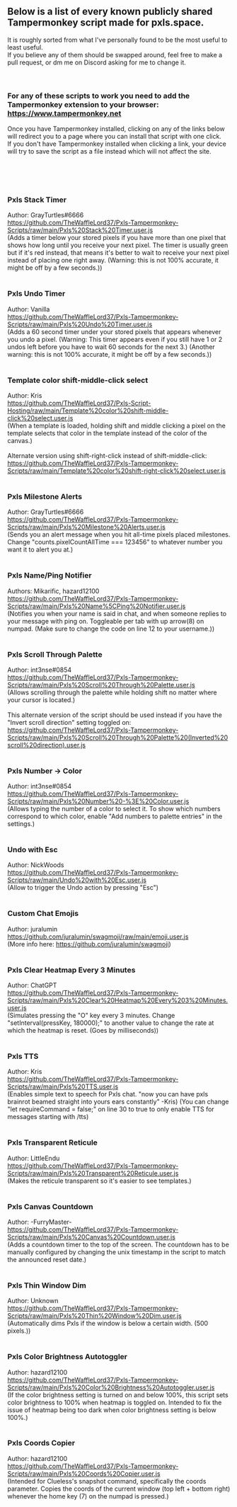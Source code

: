 ## Below is a list of every known publicly shared Tampermonkey script made for pxls.space.
It is roughly sorted from what I've personally found to be the most useful to least useful.<br>
If you believe any of them should be swapped around, feel free to make a pull request, or dm me on Discord asking for me to change it.<br><br><br>

### For any of these scripts to work you need to add the Tampermonkey extension to your browser:<br>https://www.tampermonkey.net
Once you have Tampermonkey installed, clicking on any of the links below will redirect you to a page where you can install that script with one click.<br>
If you don't have Tampermonkey installed when clicking a link, your device will try to save the script as a file instead which will not affect the site.<br><br><br><br><br>

### Pxls Stack Timer[]()
Author: GrayTurtles#6666<br>
https://github.com/TheWaffleLord37/Pxls-Tampermonkey-Scripts/raw/main/Pxls%20Stack%20Timer.user.js<br>
(Adds a timer below your stored pixels if you have more than one pixel that shows how long until you receive your next pixel. The timer is usually green but if it's red instead, that means it's better to wait to receive your next pixel instead of placing one right away. (Warning: this is not 100% accurate, it might be off by a few seconds.))<br><br>

### Pxls Undo Timer[]()
Author: Vanilla<br>
https://github.com/TheWaffleLord37/Pxls-Tampermonkey-Scripts/raw/main/Pxls%20Undo%20Timer.user.js<br>
(Adds a 60 second timer under your stored pixels that appears whenever you undo a pixel. (Warning: This timer appears even if you still have 1 or 2 undos left before you have to wait 60 seconds for the next 3.) (Another warning: this is not 100% accurate, it might be off by a few seconds.))<br><br>

### Template color shift-middle-click select[]()
Author: Kris<br>
https://github.com/TheWaffleLord37/Pxls-Script-Hosting/raw/main/Template%20color%20shift-middle-click%20select.user.js<br>
(When a template is loaded, holding shift and middle clicking a pixel on the template selects that color in the template instead of the color of the canvas.)<br><br>
Alternate version using shift-right-click instead of shift-middle-click:<br>
https://github.com/TheWaffleLord37/Pxls-Tampermonkey-Scripts/raw/main/Template%20color%20shift-right-click%20select.user.js<br><br>

### Pxls Milestone Alerts[]()
Author: GrayTurtles#6666<br>
https://github.com/TheWaffleLord37/Pxls-Tampermonkey-Scripts/raw/main/Pxls%20Milestone%20Alerts.user.js<br>
(Sends you an alert message when you hit all-time pixels placed milestones. Change "counts.pixelCountAllTime === 123456" to whatever number you want it to alert you at.)<br><br>

### Pxls Name/Ping Notifier[]()
Authors: Mikarific, hazard12100<br>
https://github.com/TheWaffleLord37/Pxls-Tampermonkey-Scripts/raw/main/Pxls%20Name%5CPing%20Notifier.user.js<br>
(Notifies you when your name is said in chat, and when someone replies to your message with ping on. Toggleable per tab with up arrow(8) on numpad. (Make sure to change the code on line 12 to your username.))<br><br>

### Pxls Scroll Through Palette[]()
Author: int3nse#0854<br>
https://github.com/TheWaffleLord37/Pxls-Tampermonkey-Scripts/raw/main/Pxls%20Scroll%20Through%20Palette.user.js<br>
(Allows scrolling through the palette while holding shift no matter where your cursor is located.)<br><br>
This alternate version of the script should be used instead if you have the "Invert scroll direction" setting toggled on:<br>
https://github.com/TheWaffleLord37/Pxls-Tampermonkey-Scripts/raw/main/Pxls%20Scroll%20Through%20Palette%20(Inverted%20scroll%20direction).user.js<br><br>

### Pxls Number -> Color[]()
Author: int3nse#0854<br>
https://github.com/TheWaffleLord37/Pxls-Tampermonkey-Scripts/raw/main/Pxls%20Number%20-%3E%20Color.user.js<br>
(Allows typing the number of a color to select it. To show which numbers correspond to which color, enable "Add numbers to palette entries" in the settings.)<br><br>

### Undo with Esc[]()
Author: NickWoods<br>
https://github.com/TheWaffleLord37/Pxls-Tampermonkey-Scripts/raw/main/Undo%20with%20Esc.user.js<br>
(Allow to trigger the Undo action by pressing "Esc")<br><br>

### Custom Chat Emojis[]()
Author: juralumin<br>
https://github.com/juralumin/swagmoji/raw/main/emoji.user.js<br>
(More info here: https://github.com/juralumin/swagmoji)<br><br>

### Pxls Clear Heatmap Every 3 Minutes[]()
Author: ChatGPT<br>
https://github.com/TheWaffleLord37/Pxls-Tampermonkey-Scripts/raw/main/Pxls%20Clear%20Heatmap%20Every%203%20Minutes.user.js<br>
(Simulates pressing the "O" key every 3 minutes. Change "setInterval(pressKey, 180000);" to another value to change the rate at which the heatmap is reset. (Goes by milliseconds))<br><br>

### Pxls TTS[]()
Author: Kris<br>
https://github.com/TheWaffleLord37/Pxls-Tampermonkey-Scripts/raw/main/Pxls%20TTS.user.js<br>
(Enables simple text to speech for Pxls chat. "now you can have pxls brainrot beamed straight into yours ears constantly" -Kris) (You can change "let requireCommand = false;" on line 30 to true to only enable TTS for messages starting with /tts)<br><br>

### Pxls Transparent Reticule[]()
Author: LittleEndu<br>
https://github.com/TheWaffleLord37/Pxls-Tampermonkey-Scripts/raw/main/Pxls%20Transparent%20Reticule.user.js<br>
(Makes the reticule transparent so it's easier to see templates.)<br><br>

### Pxls Canvas Countdown[]()
Author: -FurryMaster-<br>
https://github.com/TheWaffleLord37/Pxls-Tampermonkey-Scripts/raw/main/Pxls%20Canvas%20Countdown.user.js<br>
(Adds a countdown timer to the top of the screen. The countdown has to be manually configured by changing the unix timestamp in the script to match the announced reset date.)<br><br>

### Pxls Thin Window Dim[]()
Author: Unknown<br>
https://github.com/TheWaffleLord37/Pxls-Tampermonkey-Scripts/raw/main/Pxls%20Thin%20Window%20Dim.user.js<br>
(Automatically dims Pxls if the window is below a certain width. (500 pixels.))<br><br>

### Pxls Color Brightness Autotoggler[]()
Author: hazard12100<br>
https://github.com/TheWaffleLord37/Pxls-Tampermonkey-Scripts/raw/main/Pxls%20Color%20Brightness%20Autotoggler.user.js<br>
(If the color brightness setting is turned on and below 100%, this script sets color brightness to 100% when heatmap is toggled on. Intended to fix the issue of heatmap being too dark when color brightness setting is below 100%.)<br><br>

### Pxls Coords Copier[]()
Author: hazard12100<br>
https://github.com/TheWaffleLord37/Pxls-Tampermonkey-Scripts/raw/main/Pxls%20Coords%20Copier.user.js<br>
(Intended for Clueless's snapshot command, specifically the coords parameter. Copies the coords of the current window (top left + bottom right) whenever the home key (7) on the numpad is pressed.)
